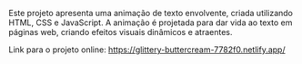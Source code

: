 Este projeto apresenta uma animação de texto envolvente, criada utilizando HTML, CSS e JavaScript. 
A animação é projetada para dar vida ao texto em páginas web, criando efeitos visuais dinâmicos e atraentes.


Link para o projeto online: https://glittery-buttercream-7782f0.netlify.app/

